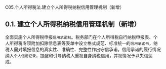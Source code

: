 C05.个人所得税法.建立个人所得税纳税信用管理机制（新增）

## 0.1. 建立个人所得税纳税信用管理机制（新增）

全面实施个人所得税申报`信用承诺制`。税务部门在个人所得税自行纳税申报表、个人所得税专项附加扣除信息表等表单中设立格式规范、标准统一的`信用承诺书`，纳税人需对填报信息的真实性、准确性、完整性作出守信承诺。信用承诺的履行情况纳入`个人信用记录`，提醒和引导纳税人重视自身纳税信用，并视情况予以失信惩戒。
